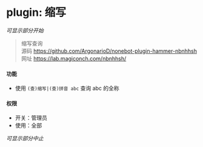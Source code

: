 # plugin: 缩写

*可显示部分开始*

> 缩写查询  
> 源码 https://github.com/ArgonarioD/nonebot-plugin-hammer-nbnhhsh  
> 网址 https://lab.magiconch.com/nbnhhsh/

#### 功能

- 使用 `(查)缩写|(查)拼音 abc` 查询 abc 的全称

#### 权限

- 开关：管理员
- 使用：全部

*可显示部分中止*
